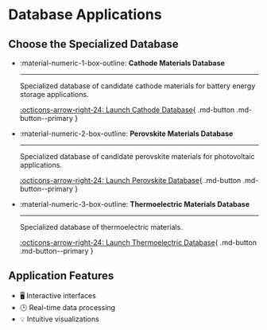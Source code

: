 # Database Applications

## Choose the Specialized Database

<div class="grid cards" markdown>

- :material-numeric-1-box-outline: __Cathode Materials Database__

    ---

    Specialized database of candidate cathode materials for battery energy storage applications.

    [:octicons-arrow-right-24: Launch Cathode Database](./cathodes/dashboard.html){ .md-button .md-button--primary }

- :material-numeric-2-box-outline: __Perovskite Materials Database__

    ---

    Specialized database of candidate perovskite materials for photovoltaic applications.

    [:octicons-arrow-right-24: Launch Perovskite Database](./perovskite/dashboard.html){ .md-button .md-button--primary }

- :material-numeric-3-box-outline: __Thermoelectric Materials Database__

    ---

    Specialized database of thermoelectric materials.

    [:octicons-arrow-right-24: Launch Thermoelectric Database](./thermoelectrics/dashboard.html){ .md-button .md-button--primary }

</div>

## Application Features

- 🖥️ Interactive interfaces
- 🕑 Real-time data processing
- 💡 Intuitive visualizations
